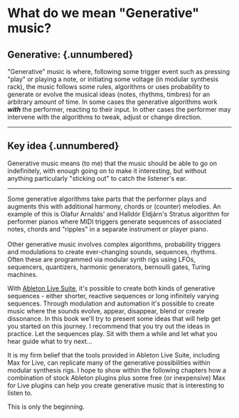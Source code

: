 # What do we mean "Generative" music?

## Generative: {.unnumbered}

"Generative" music is where, following some trigger event such as pressing "play" or playing a note, or initiating some voltage (in modular synthesis rack), the music follows some rules, algorithms or uses probability to generate or evolve the musical ideas (notes, rhythms, timbres) for an arbitrary amount of time. In some cases the generative algorithms work ***with*** the performer, reacting to their input. In other cases the performer may intervene with the algorithms to tweak, adjust or change direction.

------------------------------------------------------------------------

## Key idea {.unnumbered}

Generative music means (to me) that the music should be able to go on indefinitely, with enough going on to make it interesting, but without anything particularly "sticking out" to catch the listener's ear.

------------------------------------------------------------------------

Some generative algorithms take parts that the performer plays and augments this with additional harmony, chords or (counter) melodies. An example of this is Olafur Arnalds' and Halldór Eldjárn's Stratus algorithm for performer pianos where MIDI triggers generate sequences of associated notes, chords and "ripples" in a separate instrument or player piano.\
\
Other generative music involves complex algorithms, probability triggers and modulations to create ever-changing sounds, sequences, rhythms. Often these are programmed via modular synth rigs using LFOs, sequencers, quantizers, harmonic generators, bernoulli gates, Turing machines.

With [Ableton Live Suite](https://www.ableton.com/en/live/), it's possible to create both kinds of generative sequences - either shorter, reactive sequences or long infinitely varying sequences. Through modulation and automation it's possible to create music where the sounds evolve, appear, disappear, blend or create dissonance. In this book we'll try to present some ideas that will help get you started on this journey. I recommend that you try out the ideas in practice. Let the sequences play. Sit with them a while and let what you hear guide what to try next...

It is my firm belief that the tools provided in Ableton Live Suite, including Max for Live, can replicate many of the generative possibilities within modular synthesis rigs. I hope to show within the following chapters how a combination of stock Ableton plugins plus some free (or inexpensive) Max for Live plugins can help you create generative music that is interesting to listen to.

This is only the beginning.
